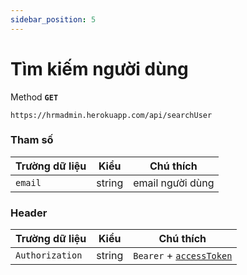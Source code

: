 ```yaml
---
sidebar_position: 5
---
```


# Tìm kiếm người dùng

Method **`GET`**

```shell
https://hrmadmin.herokuapp.com/api/searchUser
```

### Tham số

| Trường dữ liệu | Kiểu   | Chú thích        |
| -------------- | ------ | ---------------- |
| `email`        | string | email người dùng |

### Header

| Trường dữ liệu  | Kiểu   | Chú thích                                   |
| --------------- | ------ | ------------------------------------------- |
| `Authorization` | string | `Bearer` + [`accessToken`](access-token.md) |
